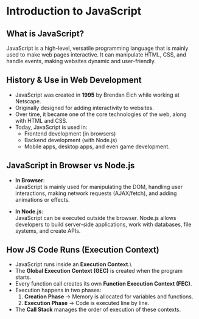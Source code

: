 # Introduction to JavaScript

## What is JavaScript?

JavaScript is a high-level, versatile programming language that is
mainly used to make web pages interactive. It can manipulate HTML, CSS,
and handle events, making websites dynamic and user-friendly.

## History & Use in Web Development

-   JavaScript was created in **1995** by Brendan Eich while working at
    Netscape.
-   Originally designed for adding interactivity to websites.
-   Over time, it became one of the core technologies of the web, along
    with HTML and CSS.
-   Today, JavaScript is used in:
    -   Frontend development (in browsers)
    -   Backend development (with Node.js)
    -   Mobile apps, desktop apps, and even game development.

## JavaScript in Browser vs Node.js

-   **In Browser**:\
    JavaScript is mainly used for manipulating the DOM, handling user
    interactions, making network requests (AJAX/fetch), and adding
    animations or effects.

-   **In Node.js**:\
    JavaScript can be executed outside the browser. Node.js allows
    developers to build server-side applications, work with databases,
    file systems, and create APIs.

## How JS Code Runs (Execution Context)

-   JavaScript runs inside an **Execution Context**.\
-   The **Global Execution Context (GEC)** is created when the program
    starts.
-   Every function call creates its own **Function Execution Context
    (FEC)**.
-   Execution happens in two phases:
    1.  **Creation Phase** → Memory is allocated for variables and
        functions.
    2.  **Execution Phase** → Code is executed line by line.
-   The **Call Stack** manages the order of execution of these contexts.
